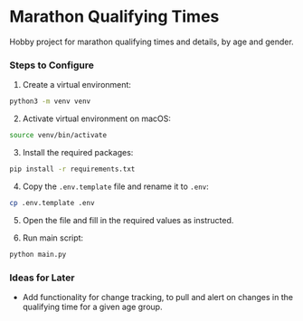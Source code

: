 # Marathon Qualifying Times

Hobby project for marathon qualifying times and details, by age and gender.

### Steps to Configure

1. Create a virtual environment:

```bash
python3 -m venv venv
```

2. Activate virtual environment on macOS:

```bash
source venv/bin/activate
```

3. Install the required packages:

```bash
pip install -r requirements.txt
```

4. Copy the `.env.template` file and rename it to `.env`:

```bash
cp .env.template .env
```

5. Open the file and fill in the required values as instructed.

6. Run main script:

```bash
python main.py
```

### Ideas for Later

- Add functionality for change tracking, to pull and alert on changes in the qualifying time for a given age group.
